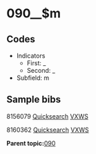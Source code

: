 # 090\_\_$m

## Codes

-   Indicators
    -   First: \_
    -   Second: \_
-   Subfield: m

## Sample bibs

8156079 [Quicksearch](https://search.library.yale.edu/catalog/8156079) [VXWS](http://prodorbis.library.yale.edu:7014/vxws/GetHoldingsService?bibId=8156079)

8160362 [Quicksearch](https://search.library.yale.edu/catalog/8160362) [VXWS](http://prodorbis.library.yale.edu:7014/vxws/GetHoldingsService?bibId=8160362)

**Parent topic:**[090](../../tags/090/090.md)

